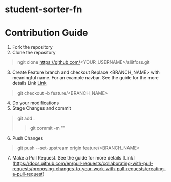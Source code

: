 # student-sorter-fn
# Contribution Guide
1. Fork the repository
2. Clone the repository
> ngit clone https://github.com/<YOUR_USERNAME>/sliitfoss.git
3. Create Feature branch and checkout Replace <BRANCH_NAME> with meaningful name. For an example navbar. See the guide for the more details Link [Link](https://www.atlassian.com/git/tutorials/comparing-workflows/feature-branch-workflow)
> git checkout -b feature/<BRANCH_NAME>
4. Do your modifications
5. Stage Changes and commit
> git add .
> > git commit -m "<Commit message>"
6. Push Changes
> git push --set-upstream origin feature/<BRANCH_NAME>
7. Make a Pull Request. See the guide for more details [Link] (https://docs.github.com/en/pull-requests/collaborating-with-pull-requests/proposing-changes-to-your-work-with-pull-requests/creating-a-pull-request)
  
